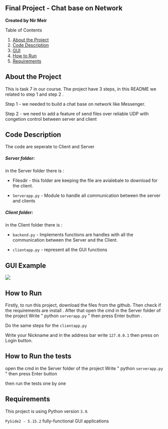 
##  Final Project - Chat base on Network

**Created by Nir Meir**

Table of Contents
1. [About the Project](#About)
2. [Code Description](#code)
3. [GUI](#gui)
4. [How to Run](#run)
5. [Requirements](#dependencies)

## About the Project 
This is task 7 in our course.
The project have 3 steps, in this README we related to step 1 and step 2 .

Step 1 - we needed to build a chat base on network like Messenger.

Step 2 - we need to add a feature of send files over reliable UDP with congetion control between server and client

## Code Description 

The code are seperate to Client and Server 

##### Server folder:
in the Server folder there is :


* Filesdir - this folder are keeping the file are avialebale to download for the client.

 - `Serverapp.py` - Module to handle all communication between the server and clients

 


##### Client folder:
in the Client folder there is :


- `backend.py` - Implements functions are handles with all the communication between the Server and the Client.

- `clientapp.py` - represent all the GUI functions

## GUI Example 

![](https://i.imgur.com/1dOYx6D.png)


## How to Run

Firstly, to run this project, download the files from the github.
Then check if the requirements are install .
After that open the cmd in the Server folder of the project
Write " python `serverapp.py` " then press Enter button .

Do the same steps for the `clientapp.py`

Write your Nickname and in the address bar write `127.0.0.1` then press on Login button.


## How to Run the tests

open the cmd in the Server folder of the project
Write " python `serverapp.py` " then press Enter button 

then run the tests one by one


## Requirements 
This project is using Python version `3.9`.

 `PySide2 - 5.15.2` fully-functional GUI applications
